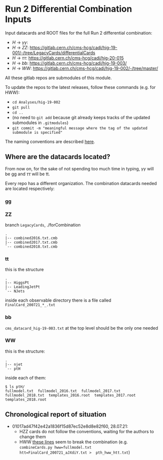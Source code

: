 # Run 2 Differential Combination Inputs

Input datacards and ROOT files for the full Run 2 differential combination:

- $H$ -> $\gamma \gamma$: 
- $H$ -> $ZZ$: https://gitlab.cern.ch/cms-hcg/cadi/hig-19-001/-/tree/LegacyCards/differentialCards
- $H$ -> $\tau\tau$: https://gitlab.cern.ch/cms-hcg/cadi/hig-20-015
- $H$ -> $bb$: https://gitlab.cern.ch/cms-hcg/cadi/hig-19-003/
- $H$ -> $WW$: https://gitlab.cern.ch/cms-hcg/cadi/hig-19-002/-/tree/master/

All these gitlab repos are submodules of this module. 

To update the repos to the latest releases, follow these commands (e.g. for HWW):
- ```cd Analyses/hig-19-002```
- ```git pull```
- ```cd ..```
- (no need to ```git add``` because git already keeps tracks of the updated submodules in ```.gitmodules```)
- ```git commit -m "meaningful message where the tag of the updated submodule is specified"```

The naming conventions are described [here](https://twiki.cern.ch/twiki/bin/viewauth/CMS/HiggsWG/HiggsDifferentialConventions).

## Where are the datacards located?
From now on, for the sake of not spending too much time in typing, $\gamma \gamma$ will be gg and $\tau \tau$ will be tt.

Every repo has a different organization. The combination datacards needed are located respectively:

### gg




### ZZ 

branch ```LegacyCards```, ./forCombination
```
.
|-- combined2016.txt.cmb
|-- combined2017.txt.cmb
`-- combined2018.txt.cmb
```
### tt
 this is the structure
```
.
|-- HiggsPt
|-- LeadingJetPt
`-- NJets
``` 
inside each observable directory there is a file called ```FinalCard_200721_*_.txt```

### bb 
```cms_datacard_hig-19-003.txt``` at the top level should be the only one needed

### WW
this is the structure:
```
.
|-- njet
`-- ptH
```
inside each of them:
```
$ ls ptH/
fullmodel.txt  fullmodel_2016.txt  fullmodel_2017.txt  fullmodel_2018.txt  templates_2016.root  templates_2017.root  templates_2018.root
```

## Chronological report of situation

- 01017ad47f42e42a1836f15d87ec52e8d8e82f60, 28.07.21:
    - HZZ cards do not follow the conventions, waiting for the authors to change them
    - HWW [these lines](https://gitlab.cern.ch/cms-hcg/cadi/hig-19-002/-/blob/master/ptH/fullmodel.txt?expanded=true&viewer=simple#L697-700) seem to break the combination (e.g. ```combineCards.py hww=fullmodel.txt htt=FinalCard_200721_aJXdiY.txt > 
pth_hww_htt.txt```)